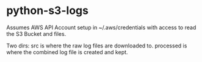 # python-s3-logs

Assumes AWS API Account setup in ~/.aws/credentials with access to read the S3 Bucket and files.

Two dirs:
src is where the raw log files are downloaded to.
processed is where the combined log file is created and kept.

